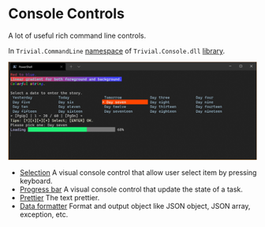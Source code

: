 # Console Controls

A lot of useful rich command line controls.

In `Trivial.CommandLine` [namespace](../) of `Trivial.Console.dll` [library](../../).

![Sample screenshot](./sample.jpg)

- [Selection](../selection) A visual console control that allow user select item by pressing keyboard.
- [Progress bar](../progress) A visual console control that update the state of a task.
- [Prettier](../prettier) The text prettier.
- [Data formatter](../data) Format and output object like JSON object, JSON array, exception, etc.
